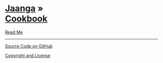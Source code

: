 [Jaanga](../index.html ) &raquo;<br>[Cookbook]( ./index.html )
===

<p id=rm >
	<a href=JavaScript:displayPage("#readme.md#rm"); >Read Me</a>
</p>


<hr>

<i class="fa fa-github"></i> [Source Code on GitHub]( https://github.com/jaanga/cookbook ) 
 
<i class="fa fa-copy"></i> [Copyright and License]( https://github.com/jaanga/jaanga.github.io/blob/master/jaanga-copyright-and-mit-license.md )
